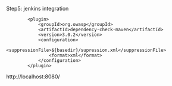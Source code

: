Step5: jenkins integration

			<plugin>
			    <groupId>org.owasp</groupId>
			    <artifactId>dependency-check-maven</artifactId>
			    <version>3.0.2</version>
			    <configuration>
					<suppressionFile>${basedir}/supression.xml</suppressionFile>
					<format>xml</format>
				</configuration>
			</plugin>

http://localhost:8080/
